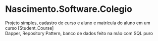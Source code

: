 # Nascimento.Software.Colegio
Projeto simples, cadastro de curso e aluno e matrícula do aluno em um curso [Student_Course]           
Dapper, Repository Pattern, banco de dados feito na mão com SQL puro
